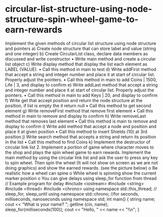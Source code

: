 # circular-list-structure-using-node-structure-spin-wheel-game-to-earn-rewards
Implement the given methods of circular list structure using node structure and pointers a) Create node structure that can store label and value (string and one integer) b) Create CircularList class, declare data members as discussed and write constructor • Write main method and create a circular list object c) Write display method that display the list each element as LABEL (VALUE). • Call this method in main to test d) Write addFirst method that accept a string and integer number and place it at start of circular list. Properly adjust the pointers. • Call this method in main to add Coins | 1500, Life | 3, and display to confirm e) Write addLast method that accept a string and integer number and place it at start of circular list. Properly adjust the pointers. • Call this method in main to add Keys | 20, and display to confirm f) Write get that accept position and return the node structure at the position, if list is empty the it return null • Call this method to get second element g) Write removeFirst method that remove first element • Call this method in main to remove and display to confirm h) Write removeLast method that removes last element • Call this method is main to remove and display to confirm i) Write add method that accept a node and position and place it at given position • Call this method to insert Shields (10) at 3rd position j) Write search method that accepts a string and return its position in the list • Call this method to find Coins k) Implement the destructor of circular link list 2. Implement a portion of game where character moves to the shop and plays the spin wheel game to earn rewards. Implement the main method by using the circular link list and ask the user to press any key to spin wheel. Then spin the wheel (It will not show on screen as we are not doing graphics) and show the earned rewards. (see the picture below) o Be realistic how a wheel can spine o While wheel is spinning show the current marker position o You can give delays using sleep_for function from thread // Example program for delay #include &lt;iostream> #include &lt;string> #include &lt;thread> #include &lt;chrono> using namespace std::this_thread; // sleep_for, sleep_until using namespace std::chrono; //for seconds, milliseconds, nanoseconds using namespace std; int main() { string name; cout &lt;&lt; "What is your name? "; getline (cin, name); sleep_for(milliseconds(100)); cout &lt;&lt; "Hello, " &lt;&lt; name &lt;&lt; "!\n"; }
